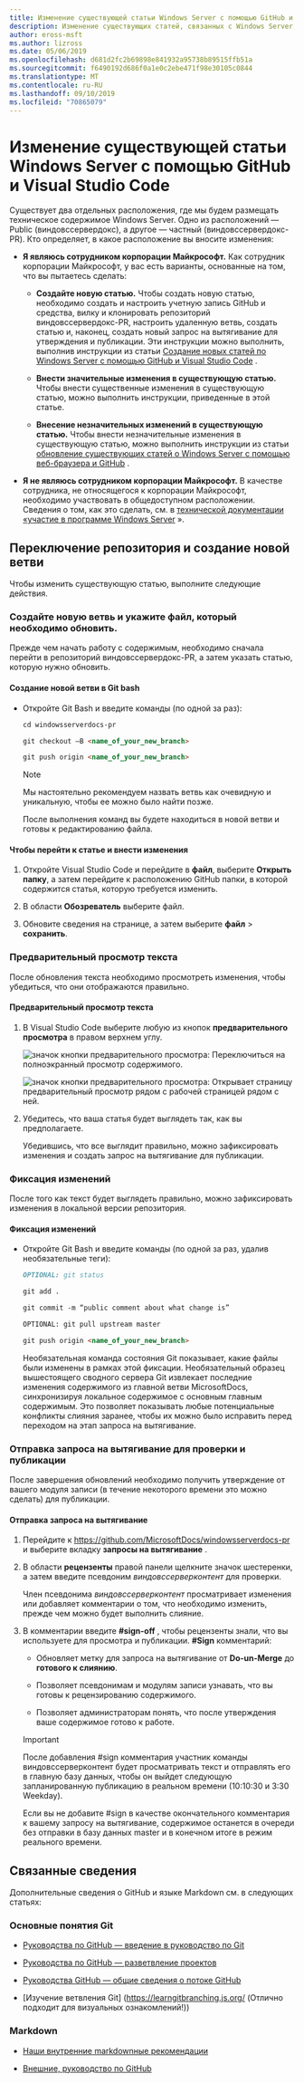 ```yaml
---
title: Изменение существующей статьи Windows Server с помощью GitHub и Visual Studio Code
description: Изменение существующих статей, связанных с Windows Server, с помощью GitHub и Visual Studio Code в качестве сотрудника Майкрософт.
author: eross-msft
ms.author: lizross
ms.date: 05/06/2019
ms.openlocfilehash: d681d2fc2b69898e841932a95738b89515ffb51a
ms.sourcegitcommit: f6490192d686f0a1e0c2ebe471f98e30105c0844
ms.translationtype: MT
ms.contentlocale: ru-RU
ms.lasthandoff: 09/10/2019
ms.locfileid: "70865079"
---
```

# <a name="edit-an-existing-windows-server-article-using-github-and-visual-studio-code"></a>Изменение существующей статьи Windows Server с помощью GitHub и Visual Studio Code

Существует два отдельных расположения, где мы будем размещать техническое содержимое Windows Server. Одно из расположений — Public (виндовссервердокс), а другое — частный (виндовссервердокс-PR). Кто определяет, в какое расположение вы вносите изменения:

- **Я являюсь сотрудником корпорации Майкрософт.** Как сотрудник корпорации Майкрософт, у вас есть варианты, основанные на том, что вы пытаетесь сделать:

    - **Создайте новую статью.** Чтобы создать новую статью, необходимо создать и настроить учетную запись GitHub и средства, вилку и клонировать репозиторий виндовссервердокс-PR, настроить удаленную ветвь, создать статью и, наконец, создать новый запрос на вытягивание для утверждения и публикации. Эти инструкции можно выполнить, выполнив инструкции из статьи [Создание новых статей по Windows Server с помощью GitHub и Visual Studio Code](create-new-using-github.md) .

    - **Внести значительные изменения в существующую статью.** Чтобы внести существенные изменения в существующую статью, можно выполнить инструкции, приведенные в этой статье.

    - **Внесение незначительных изменений в существующую статью.** Чтобы внести незначительные изменения в существующую статью, можно выполнить инструкции из статьи [обновление существующих статей о Windows Server с помощью веб-браузера и GitHub](github-browser-updates.md) .

- **Я не являюсь сотрудником корпорации Майкрософт.** В качестве сотрудника, не относящегося к корпорации Майкрософт, необходимо участвовать в общедоступном расположении. Сведения о том, как это сделать, см. в [технической документации «участие в программе Windows Server](https://github.com/MicrosoftDocs/windowsserverdocs/blob/master/CONTRIBUTING.md) ».

## <a name="switch-your-repo-and-create-a-new-branch"></a>Переключение репозитория и создание новой ветви

Чтобы изменить существующую статью, выполните следующие действия.

### <a name="create-a-new-branch-and-locate-the-file-you-want-to-update"></a>Создайте новую ветвь и укажите файл, который необходимо обновить.

Прежде чем начать работу с содержимым, необходимо сначала перейти в репозиторий виндовссервердокс-PR, а затем указать статью, которую нужно обновить.

#### <a name="to-create-a-new-branch-in-git-bash"></a>Создание новой ветви в Git bash

- Откройте Git Bash и введите команды (по одной за раз):

    ```markdown
    cd windowsserverdocs-pr

    git checkout –B <name_of_your_new_branch>

    git push origin <name_of_your_new_branch>
    ```

    >[!Note]
    >Мы настоятельно рекомендуем назвать ветвь как очевидную и уникальную, чтобы ее можно было найти позже.

    После выполнения команд вы будете находиться в новой ветви и готовы к редактированию файла.

#### <a name="to-locate-your-article-and-make-your-edits"></a>Чтобы перейти к статье и внести изменения

1. Откройте Visual Studio Code и перейдите в **файл**, выберите **Открыть папку**, а затем перейдите к расположению GitHub папки, в которой содержится статья, которую требуется изменить.

2. В области **Обозреватель** выберите файл.

3. Обновите сведения на странице, а затем выберите **файл** > **сохранить**.

### <a name="preview-your-text"></a>Предварительный просмотр текста

После обновления текста необходимо просмотреть изменения, чтобы убедиться, что они отображаются правильно.

#### <a name="to-preview-your-text"></a>Предварительный просмотр текста

1. В Visual Studio Code выберите любую из кнопок **предварительного просмотра** в правом верхнем углу.

    ![значок кнопки предварительного просмотра](media/create-new-using-github/preview-button-full-page.png): Переключиться на полноэкранный просмотр содержимого.

    ![значок кнопки предварительного просмотра](media/create-new-using-github/preview-button-side-by-side.png): Открывает страницу предварительный просмотр рядом с рабочей страницей рядом с ней.

2. Убедитесь, что ваша статья будет выглядеть так, как вы предполагаете.

    Убедившись, что все выглядит правильно, можно зафиксировать изменения и создать запрос на вытягивание для публикации.

### <a name="commit-your-changes"></a>Фиксация изменений

После того как текст будет выглядеть правильно, можно зафиксировать изменения в локальной версии репозитория.

#### <a name="to-commit-your-changes"></a>Фиксация изменений

- Откройте Git Bash и введите команды (по одной за раз, удалив необязательные теги):

    ```markdown
    OPTIONAL: git status

    git add .

    git commit -m “public comment about what change is”

    OPTIONAL: git pull upstream master

    git push origin <name_of_your_new_branch>

    ```

    Необязательная команда состояния Git показывает, какие файлы были изменены в рамках этой фиксации. Необязательный образец вышестоящего сводного сервера Git извлекает последние изменения содержимого из главной ветви MicrosoftDocs, синхронизируя локальное содержимое с основным главным содержимым. Это позволяет показывать любые потенциальные конфликты слияния заранее, чтобы их можно было исправить перед переходом на этап запроса на вытягивание.

### <a name="submit-a-pull-request-for-review-and-publication"></a>Отправка запроса на вытягивание для проверки и публикации

После завершения обновлений необходимо получить утверждение от вашего модуля записи (в течение некоторого времени это можно сделать) для публикации.

#### <a name="to-submit-your-pull-request"></a>Отправка запроса на вытягивание

1. Перейдите к https://github.com/MicrosoftDocs/windowsserverdocs-pr и выберите вкладку **запросы на вытягивание** .

2. В области **рецензенты** правой панели щелкните значок шестеренки, а затем введите псевдоним _виндовссерверконтент_ для проверки.

    Член псевдонима _виндовссерверконтент_ просматривает изменения или добавляет комментарии о том, что необходимо изменить, прежде чем можно будет выполнить слияние.

3. В комментарии введите **#sign-off** , чтобы рецензенты знали, что вы используете для просмотра и публикации. **#Sign** комментарий:

    - Обновляет метку для запроса на вытягивание от **Do-un-Merge** до **готового к слиянию**.

    - Позволяет псевдонимам и модулям записи узнавать, что вы готовы к рецензированию содержимого.

    - Позволяет администраторам понять, что после утверждения ваше содержимое готово к работе.

    >[!Important]
    >После добавления #sign комментария участник команды виндовссерверконтент будет просматривать текст и отправлять его в главную базу данных, чтобы он выйдет следующую запланированную публикацию в реальном времени (10:10:30 и 3:30 Weekday).
    >
    >Если вы не добавите #sign в качестве окончательного комментария к вашему запросу на вытягивание, содержимое останется в очереди без отправки в базу данных master и в конечном итоге в режим реального времени.

## <a name="related-information"></a>Связанные сведения

Дополнительные сведения о GitHub и языке Markdown см. в следующих статьях:

### <a name="git-concepts"></a>Основные понятия Git

- [Руководства по GitHub — введение в руководство по Git](https://guides.github.com/introduction/git-handbook/)

- [Руководства по GitHub — разветвление проектов](https://guides.github.com/activities/forking/)

- [Руководства GitHub — общие сведения о потоке GitHub](https://guides.github.com/introduction/flow/)

- [Изучение ветвления Git] (https://learngitbranching.js.org/ (Отлично подходит для визуальных ознакомлений!))

### <a name="markdown"></a>Markdown

- [Наши внутренние markdownные рекомендации](https://review.docs.microsoft.com/help/contribute/markdown-reference?branch=master)

- [Внешние, руководство по GitHub](https://www.markdowntutorial.com/)
